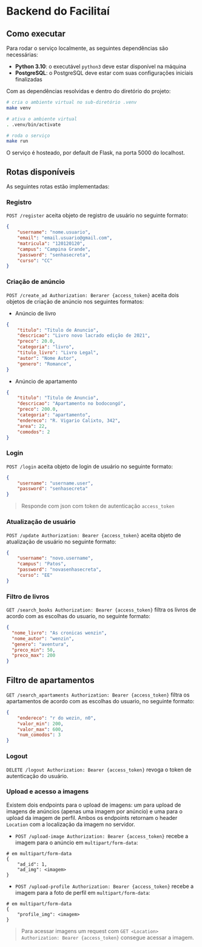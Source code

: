 # Backend do Facilitaí

## Como executar
Para rodar o serviço localmente, as seguintes dependências são necessárias:

- **Python 3.10**: o executável `python3` deve estar disponível na máquina
- **PostgreSQL**: o PostgreSQL deve estar com suas configurações iniciais finalizadas

Com as dependências resolvidas e dentro do diretório do projeto:

```sh
# cria o ambiente virtual no sub-diretório .venv
make venv

# ativa o ambiente virtual
. .venv/bin/activate

# roda o serviço
make run
```

O serviço é hosteado, por default de Flask, na porta 5000 do localhost.

## Rotas disponíveis
As seguintes rotas estão implementadas:

### Registro
`POST /register` aceita objeto de registro de usuário no seguinte formato:
```json
{
    "username": "nome.usuario",
    "email": "email.usuario@gmail.com",
    "matricula": "120120120",
    "campus": "Campina Grande",
    "password": "senhasecreta",
    "curso": "CC"
}
```
### Criação de anúncio
`POST /create_ad Authorization: Berarer {access_token}` aceita dois objetos de criação de anúncio nos seguintes formatos:

- Anúncio de livro

```json
{
    "titulo": "Titulo de Anuncio",
    "descricao": "Livro novo lacrado edição de 2021",
    "preco": 20.0,
    "categoria": "livro",
    "titulo_livro": "Livro Legal",
    "autor": "Nome Autor",
    "genero": "Romance",
}
```

- Anúncio de apartamento

```json
{
    "titulo": "Titulo de Anuncio",
    "descricao": "Apartamento no bodocongó",
    "preco": 200.0,
    "categoria": "apartamento",
    "endereco": "R. Vigario Calixto, 342",
    "area": 22,
    "comodos": 2
}
```
### Login
`POST /login` aceita objeto de login de usuário no seguinte formato:
```json
{
    "username": "username.user",
    "password": "senhasecreta"
}
```
> Responde com json com token de autenticação `access_token`

### Atualização de usuário
`POST /update Authorization: Bearer {access_token}` aceita objeto de atualização de usuário no seguinte formato:
```json
{
    "username": "novo.username",
    "campus": "Patos",
    "password": "novasenhasecreta",
    "curso": "EE"
}
```
### Filtro de livros
`GET /search_books Authorization: Bearer {access_token}` filtra os livros de acordo com as escolhas do usuario, no seguinte formato:
```json
{
  "nome_livro": "As cronicas wenzin",
  "nome_autor": "wenzin",
  "genero": "aventura",
  "preco_min": 50,
  "preco_max": 200
}
```
## Filtro de apartamentos
`GET /search_apartaments Authorization: Bearer {access_token}` filtra os apartamentos de acordo com as escolhas do usuario, no seguinte formato:
```json
{
    "endereco": "r do wezin, n0",
    "valor_min": 200,
    "valor_max": 600,
    "num_comodos": 3
}
```
### Logout

`DELETE /logout Authorization: Bearer {access_token}` revoga o token de autenticação do usuário.


### Upload e acesso a imagens

Existem dois endpoints para o upload de imagens: um para upload de imagens de anúncios (apenas uma imagem por anúncio) e uma para o upload da imagem de perfil. Ambos os endpoints retornam o header `Location` com a localização da imagem no servidor.

- `POST /upload-image Authorization: Bearer {access_token}` recebe a imagem para o anúncio em `multipart/form-data`:
```
# em multipart/form-data
{
    "ad_id": 1,
    "ad_img": <imagem>
}
```

- `POST /upload-profile Authorization: Bearer {access_token}` recebe a imagem para a foto de perfil em `multipart/form-data`:
```
# em multipart/form-data
{
    "profile_img": <imagem>
}
```

> Para acessar imagens um request com `GET <Location> Authorization: Bearer {access_token}` consegue acessar a imagem.
